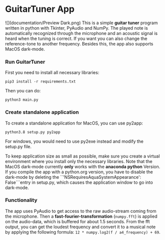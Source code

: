 # GuitarTuner App
![](documentation/Preview Dark.png)
This is a simple **guitar tuner** program written in python with Tkinter, PyAudio and NumPy.
The played note is automatically recognized through the microphone and an acoustic signal is
heard when the tuning is correct. If you want you can also change the reference-tone to another
frequency. Besides this, the app also supports MacOS dark-mode.

### Run GuitarTuner
First you need to install all necessary libraries:
```
pip3 install -r requirements.txt
```
Then you can do:
```
python3 main.py
```

### Create standalone application
To create a standalone application for MacOS, you can use py2app:
```
python3.8 setup.py py2app
```
For windows, you would need to use py2exe instead and modify the setup.py file.

To keep application size as small as possible, make sure you create a virtual environment where you install
only the necessary libraries. Note that the MacOS dark-mode currently **only** works with the **anaconda python** Version.
If you compile the app with a python.org version, you have to disable the dark-mode by deleting
the ``'NSRequiresAquaSystemAppearance': False```entry in setup.py, which causes the application window to go
into dark-mode.

### Functionality

The app uses PyAudio to get access to the raw audio-stream coming from the microphone.
Then a **fast-fourier-transformation** (```numpy.fft```) is applied on the audio-data, which is buffered for about 1.5 seconds.
From the fft output, you can get the loudest frequency and convert it to a musical note by applying the following
formula: ```12 * numpy.log2(f / a4_frequency) + 69```.
